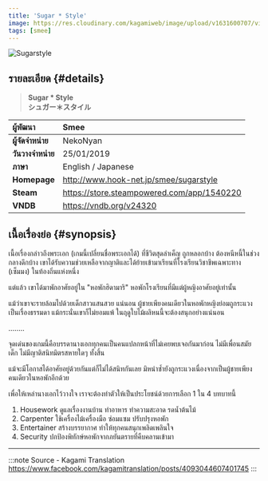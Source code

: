 ```yaml
---
title: 'Sugar * Style'
image: https://res.cloudinary.com/kagamiweb/image/upload/v1631600707/visualnovel/preview/sugarstyle.jpg
tags: [smee]
---
```


![Sugarstyle](https://res.cloudinary.com/kagamiweb/image/upload/v1631600707/visualnovel/preview/sugarstyle.jpg)

## รายละเอียด {#details}

> **Sugar * Style**  
> **シュガー＊スタイル**

| ผู้พัฒนา | Smee |
| :---- | :---- |
| **ผู้จัดจำหน่าย** | NekoNyan |
| **วันวางจำหน่าย** | 25/01/2019 |
| **ภาษา** | English / Japanese |
| **Homepage** | http://www.hook-net.jp/smee/sugarstyle |
| **Steam** | https://store.steampowered.com/app/1540220 |
| **VNDB** | https://vndb.org/v24320 |

## เนื้อเรื่องย่อ {#synopsis}

เนื้อเรื่องกล่าวถึงพระเอก (เกมนี้เปลี่ยนชื่อพระเอกได้) ที่ชีวิตสุดลำเค็ญ ถูกหลอกบ้าง ต้องหนีหนี้ในช่วงกลางดึกบ้าง เขาได้รับความช่วยเหลือจากญาติและได้ย้ายเข้ามาเรียนที่โรงเรียนวิชาชีพเฉพาะทาง (เซ็มมง) ในท้องถิ่นแห่งหนึ่ง

แต่แล้ว เขาได้มาพักอาศัยอยู่ใน "หอพักฮิดามาริ" หอพักโรงเรียนที่มีแต่ผู้หญิงอาศัยอยู่เท่านั้น

แม้ว่าเขาจะรายล้อมไปด้วยเด็กสาวแสนสวย แน่นอน ผู้ชายเพียงคนเดียวในหอพักหญิงย่อมถูกระแวงเป็นเรื่องธรรมดา แม้กระนั่นเขาก็ไม่ยอมแพ้ ในฤดูใบไม้ผลิหนนี้จะต้องสนุกอย่างแน่นอน

........

จุดเด่นของเกมนี้คือบรรดานางเอกทุกคนเป็นคนแปลกหน้าที่ไม่เคยพบเจอกันมาก่อน ไม่มีเพื่อนสมัยเด็ก ไม่มีญาติสนิทมิตรสหายใดๆ ทั้งสิ้น 

แม้จะมีโอกาสได้อาศัยอยู่ด้วยกันแต่ก็ไม่ได้สนิทกันเลย มิหนำซ้ำยังถูกระแวงเนื่องจากเป็นผู้ชายเพียงคนเดียวในหอพักอีกด้วย

เพื่อให้เหล่านางเอกไว้วางใจ เราจะต้องทำตัวให้เป็นประโยชน์ด้วยการเลือก 1 ใน 4 บทบาทนี้

1. Housework ดูแลเรื่องงานบ้าน ทำอาหาร ทำความสะอาด รดน้ำต้นไม้
2. Carpenter ใช้เครื่องไม้เครื่องมือ ซ่อมแซม ปรับปรุงหอพัก
3. Entertainer สร้างบรรยากาศ ทำให้ทุกคนสนุกเพลิดเพลินใจ
4. Security ปกป้องพิทักษ์หอพักจากภยันตรายที่คืบคลานเข้ามา

---
:::note Source - Kagami Translation
https://www.facebook.com/kagamitranslation/posts/4093044607401745
:::